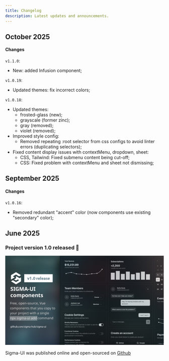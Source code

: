 ```yaml
---
title: Changelog
description: Latest updates and announcements.
---
```


## October 2025

#### Changes

`v1.1.0`: 
- New: added Infusion component;

`v1.0.19`: 
- Updated themes: fix incorrect colors;

`v1.0.18`: 
- Updated themes: 
  - frosted-glass (new);
  - grayscale (former zinc);
  - gray (removed);
  - violet (removed);
- Improved style config: 
  - Removed repeating :root selector from css configs to avoid linter errors (duplicating selectors);
- Fixed content display issues with contextMenu, dropdown, sheet:
  - CSS, Tailwind: Fixed submenu content being cut-off;
  - CSS: Fixed problem with contextMenu and sheet not dismissing;

## September 2025

#### Changes

`v1.0.16`: 
- Removed redundant "accent" color (now components use existing "secondary" color);

## June 2025

### Project version 1.0 released 🎉

![Project version 1.0 released](../../assets/release-1.0-banner-2.jpg)

Sigma-UI was published online and open-sourced on [Github](https://github.com/sigma-hub/sigma-ui)
